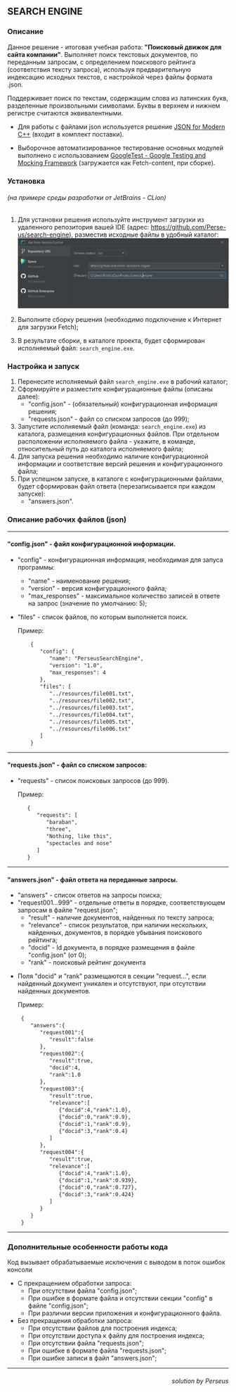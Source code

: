 
## SEARCH ENGINE

### Описание

Данное решение - итоговая учебная работа: 
**"Поисковый движок для сайта компании"**. 
Выполняет поиск текстовых документов, по переданным запросам, 
с определением поискового рейтинга (соответствия тексту запроса),
используя предварительную индексацию исходных текстов, 
с настройкой через файлы формата .json.

Поддерживает поиск по текстам, содержащим слова из латинских букв,
разделенные произвольными символами. Буквы в верхнем и нижнем регистре 
считаются эквивалентными.

- Для работы с файлами json используется решение
[JSON for Modern C++](https://github.com/nlohmann/json)
(входит в комплект поставки).

- Выборочное автоматизированное тестирование основных модулей выполнено с использованием
[GoogleTest - Google Testing and Mocking Framework](https://github.com/google/googletest)
(загружается как Fetch-content, при сборке).

### Установка 
###### (на примере среды разработки от JetBrains - CLion)

1) Для установки решения используйте инструмент загрузки из удаленного репозитория 
вашей IDE (адрес: https://github.com/Perse-us/search-engine), разместив исходные файлы 
в удобный каталог:
   ![img_1.png](img_1.png)

2) Выполните сборку решения (необходимо подключение к Интернет для загрузки Fetch);
3) В результате сборки, в каталоге проекта, будет сформирован исполняемый файл: 
`search_engine.exe`.

### Настройка и запуск
1) Перенесите исполняемый файл `search_engine.exe` в рабочий каталог;
2) Сформируйте и разместите конфигурационные файлы (описаны далее):
   - "config.json" - (обязательный) конфигурационная информация решения;
   - "requests.json" - файл со списком запросов (до 999);
3) Запустите исполняемый файл (команда: `search_engine.exe`) из каталога,
размещения конфигурационных файлов. При отдельном расположении исполняемого файла - укажите,
в команде, относительный путь до каталога исполняемого файла;
4) Для запуска решения необходимо наличие конфигурационной информации
и соответствие версий решения и конфигурационного файла;
5) При успешном запуске, в каталоге с конфигурационными файлами,
будет сформирован файл ответа (перезаписывается при каждом запуске):
   - "answers.json".

### Описание рабочих файлов (json)

---
#### "config.json" - файл конфигурационной информации. 
- "config" - конфигурационная информация, необходимая для запуса программы:
  - "name" - наименование решения;
  - "version" - версия конфигурационного файла;
  - "max_responses" - максимальное количество записей в ответе на запрос
    (значение по умолчанию: 5);
- "files" - список файлов, по которым выполняется поиск.
  
  Пример:
  
          {
             "config": {
                "name": "PerseusSearchEngine",
                "version": "1.0",
                "max_responses": 4
             },
             "files": [
                "../resources/file001.txt",
                "../resources/file002.txt",
                "../resources/file003.txt",
                "../resources/file004.txt",
                "../resources/file005.txt",
                "../resources/file006.txt"
             ]
          }
---
#### "requests.json" - файл со списком запросов:
- "requests" - список поисковых запросов (до 999).

  Пример:

         {
            "requests": [
               "baraban",
               "three",
               "Nothing, like this",
               "spectacles and nose"
            ]
         }
---
#### "answers.json" - файл ответа на переданные запросы.
- "answers" - список ответов на запросы поиска;
- "request001...999" - отдельные ответы в  порядке, соответствующем запросам в файле "request.json";
  - "result" - наличие документов, найденных по тексту запроса;
  - "relevance" - список результатов, при наличии нескольких, найденных, документов,
  в порядке убывания поискового рейтинга;
  - "docid" - Id документа, в порядке размещения в файле "config.json" (от 0);
  - "rank" - поисковый рейтинг документа
* Поля "docid" и "rank" размещаются в секции "request...", если найденный документ уникален
и отсутствуют, при отсутствии найденных документов.
 
   Пример:

       {
          "answers":{
             "request001":{
                "result":false
             },
             "request002":{
                "result":true,
                "docid":4,
                "rank":1.0
             },
             "request003":{
                "result":true,
                "relevance":[
                   {"docid":4,"rank":1.0},
                   {"docid":0,"rank":0.9},
                   {"docid":1,"rank":0.9},
                   {"docid":3,"rank":0.4}
                ]
             },
             "request004":{
                "result":true,
                "relevance":[
                   {"docid":4,"rank":1.0},
                   {"docid":1,"rank":0.939},
                   {"docid":0,"rank":0.727},
                   {"docid":3,"rank":0.424}
                ]
             }
          }
       }


---
### Дополнительные особенности работы кода
Код вызывает обрабатываемые исключения с выводом в поток ошибок консоли
- С прекращением обработки запроса:
  - При отсутствии файла "config.json";
  - При ошибке в формате файла и отсутствии секции "config" в файле "config.json";
  - При различии версии приложения и конфигурационного файла.
- Без прекращения обработки запроса:
  - При отсутствии файлов для построения индекса;
  - При отсутствии доступа к файлу для построения индекса;
  - При отсутствии файла "requests.json";
  - При ошибке в формате файла "requests.json";
  - При ошибке записи в файл "answers.json";
---
<h6 align="right">solution by Perseus<h6>